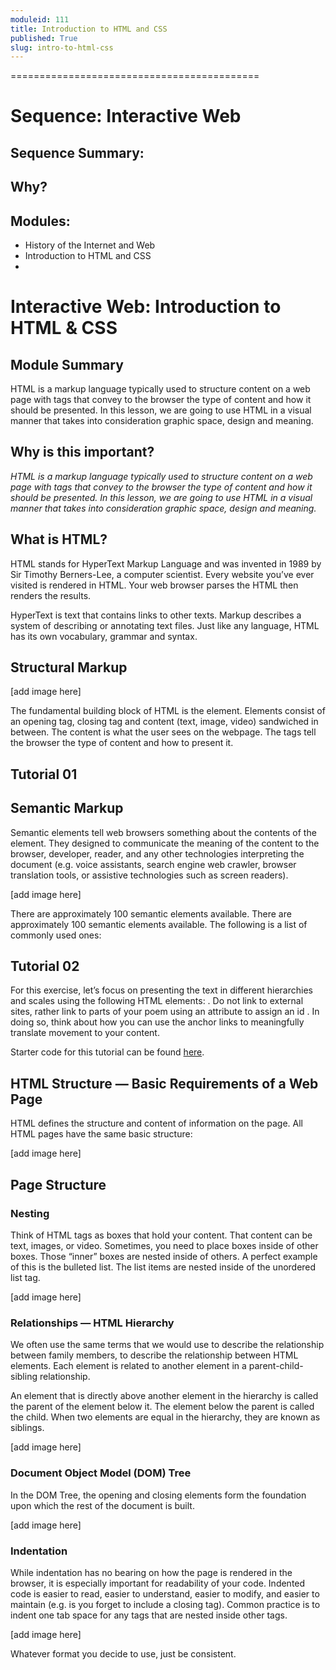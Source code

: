 ```yaml
---
moduleid: 111
title: Introduction to HTML and CSS
published: True
slug: intro-to-html-css
---
```


===========================================

# Sequence: Interactive Web
## Sequence Summary:
## Why?
## Modules:
* History of the Internet and Web
* Introduction to HTML and CSS
* 

# Interactive Web: Introduction to HTML & CSS

## Module Summary
HTML is a markup language typically used to structure content on a web page with tags that convey to the browser the type of content and how it should be presented. In this lesson, we are going to use HTML in a visual manner that takes into consideration graphic space, design and meaning.

## Why is this important?
_HTML is a markup language typically used to structure content on a web page with tags that convey to the browser the type of content and how it should be presented. In this lesson, we are going to use HTML in a visual manner that takes into consideration graphic space, design and meaning._

## What is HTML?
HTML stands for HyperText Markup Language and was invented in 1989 by Sir Timothy Berners-Lee, a computer scientist. Every website you’ve ever visited is rendered in HTML. Your web browser parses the HTML then renders the results.

HyperText is text that contains links to other texts. Markup describes a system of describing or annotating text files. Just like any language, HTML has its own vocabulary, grammar and syntax.

## Structural Markup

[add image here]

The fundamental building block of HTML is the element. Elements consist of an opening tag, closing tag and content (text, image, video) sandwiched in between. The content is what the user sees on the webpage. The tags tell the browser the type of content and how to present it.

## Tutorial 01

## Semantic Markup
Semantic elements tell web browsers something about the contents of the element. They designed to communicate the meaning of the content to the browser, developer, reader, and any other technologies interpreting the document (e.g. voice assistants, search engine web crawler, browser translation tools, or assistive technologies such as screen readers).

[add image here]

There are approximately 100 semantic elements available. There are approximately 100 semantic elements available. The following is a list of commonly used ones:

## Tutorial 02
For this exercise, let’s focus on presenting the text in different hierarchies and scales using the following HTML elements: . Do not link to external sites, rather link to parts of your poem using an attribute to assign an id . In doing so, think about how you can use the anchor links to meaningfully translate movement to your content.

Starter code for this tutorial can be found [here]().

## HTML Structure — Basic Requirements of a Web Page
HTML defines the structure and content of information on the page. All HTML pages have the same basic structure:

[add image here]

## Page Structure

### Nesting
Think of HTML tags as boxes that hold your content. That content can be text, images, or video. Sometimes, you need to place boxes inside of other boxes. Those “inner” boxes are nested inside of others. A perfect example of this is the bulleted list. The list items are nested inside of the unordered list tag.

[add image here]

### Relationships — HTML Hierarchy
We often use the same terms that we would use to describe the relationship between family members, to describe the relationship between HTML elements. Each element is related to another element in a parent-child-sibling relationship.

An element that is directly above another element in the hierarchy is called the parent of the element below it. The element below the parent is called the child. When two elements are equal in the hierarchy, they are known as siblings.

[add image here]

### Document Object Model (DOM) Tree
In the DOM Tree, the opening and closing  elements form the foundation upon which the rest of the document is built.

[add image here]

### Indentation
While indentation has no bearing on how the page is rendered in the browser, it is especially important for readability of your code. Indented code is easier to read, easier to understand, easier to modify, and easier to maintain (e.g. is you forget to include a closing tag). Common practice is to indent one tab space for any tags that are nested inside other tags.

[add image here]

Whatever format you decide to use, just be consistent.